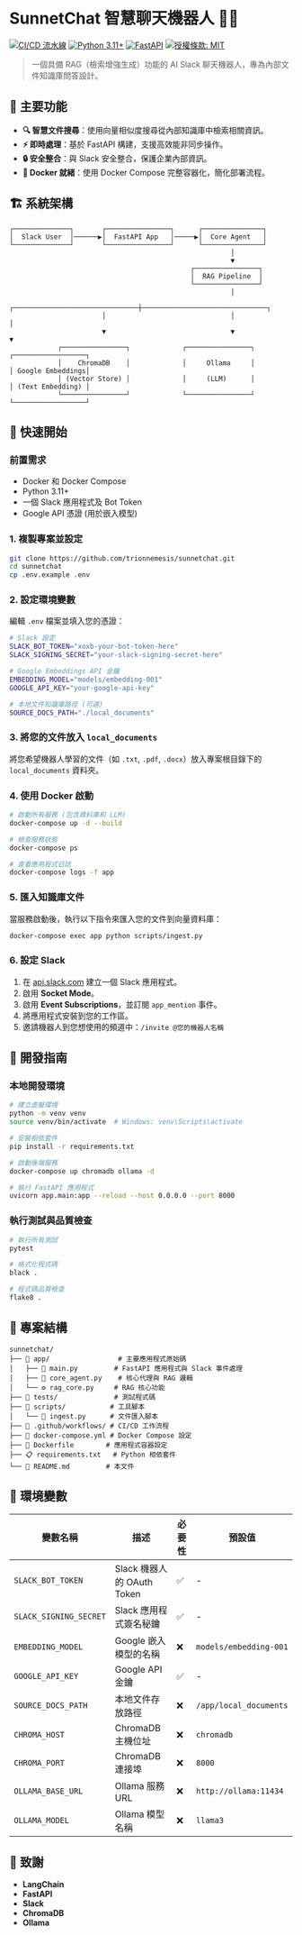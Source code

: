 # SunnetChat 智慧聊天機器人 🤖💬

[![CI/CD 流水線](https://github.com/trionnemesis/sunnetchat/actions/workflows/ci.yml/badge.svg)](https://github.com/trionnemesis/sunnetchat/actions/workflows/ci.yml)
[![Python 3.11+](https://img.shields.io/badge/python-3.11+-blue.svg)](https://www.python.org/downloads/)
[![FastAPI](https://img.shields.io/badge/FastAPI-005571?logo=fastapi)](https://fastapi.tiangolo.com)
[![授權條款: MIT](https://img.shields.io/badge/License-MIT-yellow.svg)](https://opensource.org/licenses/MIT)

> 一個具備 RAG（檢索增強生成）功能的 AI Slack 聊天機器人，專為內部文件知識庫問答設計。

## 🌟 主要功能

- **🔍 智慧文件搜尋**：使用向量相似度搜尋從內部知識庫中檢索相關資訊。
- **⚡ 即時處理**：基於 FastAPI 構建，支援高效能非同步操作。
- **🔒 安全整合**：與 Slack 安全整合，保護企業內部資訊。
- **🐳 Docker 就緒**：使用 Docker Compose 完整容器化，簡化部署流程。

## 🏗️ 系統架構

```
┌──────────────┐       ┌────────────────┐      ┌───────────────┐
│  Slack User  │──────▶│  FastAPI App   │─────▶│  Core Agent   │
└──────────────┘       └────────────────┘      └───────────────┘
                                                       │
                                                       ▼
                                             ┌────────────────┐
                                             │  RAG Pipeline  │
                                             └────────────────┘
                                                       │
                       ┌───────────────────────────────┼───────────────────────────────┐
                       │                               │                               │
                       ▼                               ▼                               ▼
            ┌────────────────┐             ┌────────────────┐             ┌──────────────────┐
            │    ChromaDB    │             │     Ollama     │             │ Google Embeddings│
            │ (Vector Store) │             │     (LLM)      │             │ (Text Embedding) │
            └────────────────┘             └────────────────┘             └──────────────────┘
```

## 🚀 快速開始

### 前置需求

- Docker 和 Docker Compose
- Python 3.11+
- 一個 Slack 應用程式及 Bot Token
- Google API 憑證 (用於嵌入模型)

### 1. 複製專案並設定

```bash
git clone https://github.com/trionnemesis/sunnetchat.git
cd sunnetchat
cp .env.example .env
```

### 2. 設定環境變數

編輯 `.env` 檔案並填入您的憑證：

```bash
# Slack 設定
SLACK_BOT_TOKEN="xoxb-your-bot-token-here"
SLACK_SIGNING_SECRET="your-slack-signing-secret-here"

# Google Embeddings API 金鑰
EMBEDDING_MODEL="models/embedding-001"
GOOGLE_API_KEY="your-google-api-key"

# 本地文件知識庫路徑 (可選)
SOURCE_DOCS_PATH="./local_documents"
```

### 3. 將您的文件放入 `local_documents`

將您希望機器人學習的文件（如 `.txt`, `.pdf`, `.docx`）放入專案根目錄下的 `local_documents` 資料夾。

### 4. 使用 Docker 啟動

```bash
# 啟動所有服務 (包含資料庫和 LLM)
docker-compose up -d --build

# 檢查服務狀態
docker-compose ps

# 查看應用程式日誌
docker-compose logs -f app
```

### 5. 匯入知識庫文件

當服務啟動後，執行以下指令來匯入您的文件到向量資料庫：

```bash
docker-compose exec app python scripts/ingest.py
```

### 6. 設定 Slack

1.  在 [api.slack.com](https://api.slack.com/apps) 建立一個 Slack 應用程式。
2.  啟用 **Socket Mode**。
3.  啟用 **Event Subscriptions**，並訂閱 `app_mention` 事件。
4.  將應用程式安裝到您的工作區。
5.  邀請機器人到您想使用的頻道中：`/invite @您的機器人名稱`

## 🧪 開發指南

### 本地開發環境

```bash
# 建立虛擬環境
python -m venv venv
source venv/bin/activate  # Windows: venv\Scripts\activate

# 安裝相依套件
pip install -r requirements.txt

# 啟動後端服務
docker-compose up chromadb ollama -d

# 執行 FastAPI 應用程式
uvicorn app.main:app --reload --host 0.0.0.0 --port 8000
```

### 執行測試與品質檢查

```bash
# 執行所有測試
pytest

# 格式化程式碼
black .

# 程式碼品質檢查
flake8 .
```

## 📁 專案結構

```
sunnetchat/
├── 📁 app/                 # 主要應用程式原始碼
│   ├── 🐍 main.py         # FastAPI 應用程式與 Slack 事件處理
│   ├── 🧠 core_agent.py    # 核心代理與 RAG 邏輯
│   └── ⚙️ rag_core.py     # RAG 核心功能
├── 🧪 tests/              # 測試程式碼
├── 📁 scripts/           # 工具腳本
│   └── 🐍 ingest.py      # 文件匯入腳本
├── 🔧 .github/workflows/ # CI/CD 工作流程
├── 🐳 docker-compose.yml # Docker Compose 設定
├── 🐳 Dockerfile        # 應用程式容器設定
├── 📋 requirements.txt   # Python 相依套件
└── 📖 README.md         # 本文件
```

## 🔧 環境變數

| 變數名稱 | 描述 | 必要性 | 預設值 |
|---|---|---|---|
| `SLACK_BOT_TOKEN` | Slack 機器人的 OAuth Token | ✅ | - |
| `SLACK_SIGNING_SECRET` | Slack 應用程式簽名秘鑰 | ✅ | - |
| `EMBEDDING_MODEL` | Google 嵌入模型的名稱 | ❌ | `models/embedding-001` |
| `GOOGLE_API_KEY` | Google API 金鑰 | ✅ | - |
| `SOURCE_DOCS_PATH` | 本地文件存放路徑 | ❌ | `/app/local_documents` |
| `CHROMA_HOST` | ChromaDB 主機位址 | ❌ | `chromadb` |
| `CHROMA_PORT` | ChromaDB 連接埠 | ❌ | `8000` |
| `OLLAMA_BASE_URL` | Ollama 服務 URL | ❌ | `http://ollama:11434` |
| `OLLAMA_MODEL` | Ollama 模型名稱 | ❌ | `llama3` |

## 🙏 致謝

- **LangChain**
- **FastAPI**
- **Slack**
- **ChromaDB**
- **Ollama**
